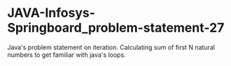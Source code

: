# JAVA-Infosys-Springboard_problem-statement-27
Java's problem statement on iteration. Calculating sum of first N natural numbers to get familiar with java's loops.
